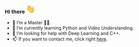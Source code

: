 ### Hi there  <img src="https://raw.githubusercontent.com/guuzaa/guuzaa/master/assets/wave.gif" width="30px" />

<!--
**guuzaa/guuzaa** is a ✨ _special_ ✨ repository because its `README.md` (this file) appears on your GitHub profile.
Here are some ideas to get you started:

-->


- 🔭 I’m a Master 👩‍💻.
- 🌱 I’m currently learning Python and Video Understanding.
- 🤔 I’m looking for help with Deep Learning and C++.
- 📫 If you want to contact me, click right [here](https://itssofunny.w3spaces.com/).
